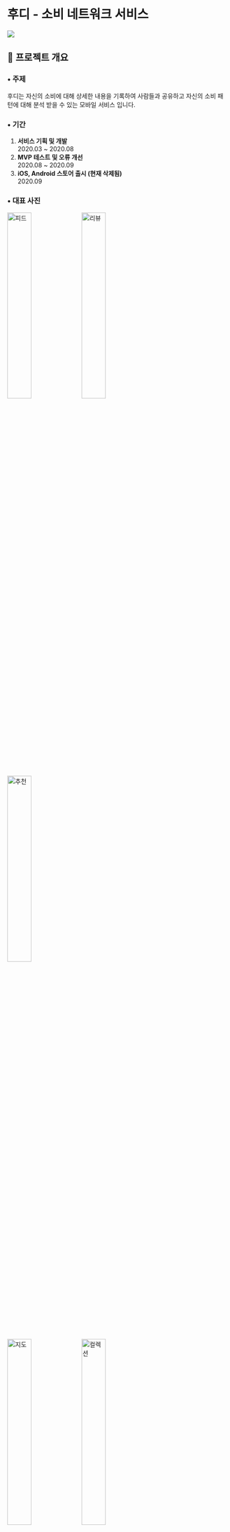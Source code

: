 # 후디 - 소비 네트워크 서비스
<img src="https://user-images.githubusercontent.com/49143255/243344983-e75d4dd1-e560-4c03-8cb9-098c1273daa3.png"/>

## 📝 프로젝트 개요

### • 주제

후디는 자신의 소비에 대해 상세한 내용을 기록하여 사람들과 공유하고 자신의 소비 패턴에 대해 분석 받을 수 있는 모바일 서비스 입니다.

### • 기간

1. **서비스 기획 및 개발** <br/>
2020.03 ~ 2020.08 
2. **MVP 테스트 및 오류 개선** <br/>
2020.08 ~ 2020.09
3. **iOS, Android 스토어 출시 (현재 삭제됨)** <br/>
2020.09

### • 대표 사진
<div>
<img width="33%" alt="피드" src="https://user-images.githubusercontent.com/49143255/243345027-de09eb9e-de58-4c22-a861-1a5cf35fa24a.png"/>
<img width="33%" alt="리뷰" src="https://user-images.githubusercontent.com/49143255/243345003-0dd7e7e5-e53d-4ff2-bb05-e5a8296ebc01.png"/>
<img width="33%" alt="추천" src="https://user-images.githubusercontent.com/49143255/243345016-554fa9ab-bfbb-4d9c-8863-b10f3e723ed6.png"/>
</div>
<div>
<img width="33%" alt="지도" src="https://user-images.githubusercontent.com/49143255/243345011-cf5e011b-f761-4492-bfa2-c84d432b3eb0.png"/>
<img width="33%" alt="컬렉션" src="https://user-images.githubusercontent.com/49143255/243345021-a3fc8541-3500-4ef4-8fb7-48eddfc49f66.png"/>
<img width="33%" alt="분석" src="https://user-images.githubusercontent.com/49143255/243345010-2217e81b-4131-42bc-8b17-2271aa3f64aa.png"/>
 </div>

### • 참여

| 이름 | 담당 | 기능 |
| --- | --- | --- |
| 이재연 notion://www.notion.so/github.com/zaeyon | 프론트엔드 | 프론트엔드 전체 기능 담당 |
| 정지원 https://github.com/jiwon11 | 백엔드 | 백엔드 전체 기능 담당 |
| 권민정 | 디자인 |  |

### • 프론트엔드 소스코드

[https://github.com/zaeyon/Hoody.git](https://github.com/zaeyon/Hoody.git)

### • UX/UI 디자인 작업물

[https://www.figma.com/file/E1AbKKeKZTTDrWbAVL89zy/UI?type=design&node-id=1255%3A6784&t=la2VUeUHHmp1nt3B-1](https://www.figma.com/file/E1AbKKeKZTTDrWbAVL89zy/UI?type=design&node-id=1255%3A6784&t=la2VUeUHHmp1nt3B-1)

---

## 🛠️ 기술 스택

### • Platform - iOS, Android

React-Native를 사용하여 iOS, Android를 모두 지원하는 하이브리드앱으로 개발하였습니다.

### • 프로그래밍 언어 - JavaScript, TypeScript

타입 에러를 방지하기 위해 TypeScript를 도입하여 기존의 JavaScript와 함께 사용하였습니다.

### • UI 라이브러리 - React-Native

빠른 개발과 테스트가 중요한 스타트업이므로 iOS, Android 앱을 한번에 만들 수 있는 React-Native를 선택하여 하이브리드 앱을 만들었습니다.

### • CSS-In-JS 라이브러리 - styled-components

styled-components를 사용하여 CSS 코드를 JS파일안에 작성함으로써 생산성을 높였습니다.

### • HTTP 비동기 통신 라이브러리 - Axios

백엔드 개발자와 협업하는게 처음이었기에 레퍼런스가 많아 수월하게 작업할 수 있을거 같은 Axios를 선택하여 API 연동을 진행하였습니다.

### • 전역 상태 관리 - Redux

서비스에서 사용되는 사용자의 로그인 데이터, 소비 피드 데이터와 같이 전역으로 사용되는 데이터를 관리하기 위해 Redux를 사용하였습니다.  

### • 디자인 패턴 - Container & Presentational Component

Container 컴포넌트에선 비즈니스 로직과 상태 관리, 라우팅에 대한 코드를 작성하고 사용자한테 보여지는 UI에 대한 코드는 Presentational 컴포넌트로 나눠서 작성하여 코드의 재사용성과 유지보수를 용이하게 하였습니다.

### • 지도 - Google Map API

프로젝트 초반엔 네이버 지도 API를 사용하였는데 이후 해외 장소의 위치 등록을 지원하기 위해 구글 지도 API로 변경하였습니다.

### • 소셜 계정 로그인 - Google, Kakao, Apple

사용자가 회원가입 없이 간편하게 로그인할 수 있도록 구글, 카카오, 애플 계정 로그인 API를 연동하였습니다.

---

## ⭐️ 주요 기능

### 1. 이메일 회원가입/로그인

- 이메일을 통해 회원가입을 하거나 구글, 카카오, 애플 계정을 통해 간편하게 로그인할 수 있습니다.
- 사용자가 로그인을 하면 서버에서 jwtToken을 생성하여 응답합니다.  jwtToken을 클라이언트에 저장하여 사용자가 어플 재실행 시 자동 로그인 되도록 구현하였습니다.

[로그인.mp4](%E1%84%92%E1%85%AE%E1%84%83%E1%85%B5%20-%20%E1%84%89%E1%85%A9%E1%84%87%E1%85%B5%20%E1%84%82%E1%85%A6%E1%84%90%E1%85%B3%E1%84%8B%E1%85%AF%E1%84%8F%E1%85%B3%20%E1%84%89%E1%85%A5%E1%84%87%E1%85%B5%E1%84%89%E1%85%B3%208373770e1f6b42eba638b0c5272e5275/%25E1%2584%2585%25E1%2585%25A9%25E1%2584%2580%25E1%2585%25B3%25E1%2584%258B%25E1%2585%25B5%25E1%2586%25AB.mp4)

### 2. 홈 탭 - 소비 피드 목록 & 소비 상세 게시글

- 홈탭에서 팔로우한 사용자들의 소비 피드 목록을 확인할 수 있습니다.
- 소비 피드에선 소비 항목중 대표 항목인 가격, 별점, 태그, 내용, 사진을 확인할 수 있습니다.
- 사용자는 피드 목록에서 바로 좋아요, 북마크를 클릭해 다른 사용자의 소비를 자신의 프로필에 저장할수 있습니다.

[피드목록.mp4](%E1%84%92%E1%85%AE%E1%84%83%E1%85%B5%20-%20%E1%84%89%E1%85%A9%E1%84%87%E1%85%B5%20%E1%84%82%E1%85%A6%E1%84%90%E1%85%B3%E1%84%8B%E1%85%AF%E1%84%8F%E1%85%B3%20%E1%84%89%E1%85%A5%E1%84%87%E1%85%B5%E1%84%89%E1%85%B3%208373770e1f6b42eba638b0c5272e5275/%25E1%2584%2591%25E1%2585%25B5%25E1%2584%2583%25E1%2585%25B3%25E1%2584%2586%25E1%2585%25A9%25E1%2586%25A8%25E1%2584%2585%25E1%2585%25A9%25E1%2586%25A8.mp4)

### 5. 소비 게시글 작성

- 하단바의 가운데 + 버튼을 통해 자신의 소비에 대해 상세한 글을 작성할 수 있습니다.
- 태그, 별점, 금액, 위치(네이버 장소 API 연동), 날짜, 링크와 같은 정보를 추가할 수 있고 글/사진의 문단을 드래그하여 조정하여 보다 상세한 게시글을 작성할 수 있습니다.

[글작성.mp4](%E1%84%92%E1%85%AE%E1%84%83%E1%85%B5%20-%20%E1%84%89%E1%85%A9%E1%84%87%E1%85%B5%20%E1%84%82%E1%85%A6%E1%84%90%E1%85%B3%E1%84%8B%E1%85%AF%E1%84%8F%E1%85%B3%20%E1%84%89%E1%85%A5%E1%84%87%E1%85%B5%E1%84%89%E1%85%B3%208373770e1f6b42eba638b0c5272e5275/%25E1%2584%2580%25E1%2585%25B3%25E1%2586%25AF%25E1%2584%258C%25E1%2585%25A1%25E1%2586%25A8%25E1%2584%2589%25E1%2585%25A5%25E1%2586%25BC.mp4)

### 3. 마이 프로필 탭 - 소비 리포트 & 소비 지도 2:21-2:27 2:28 - 2:48

- 마이프로필 탭에서 자신이 작성한 소비 피드를 확인 할 수 있습니다.
- 왼쪽 상단 리포트 버튼을 통해 자신의 소비에 대해 분석한 리포트를 받을 수 있습니다.
리포트에서는 원하는 달의 평균 만족도(별점), 평균 소비 금액, 총 게시글와 같은 정보를 확인 할 수 있습니다.
- 왼쪽 상단 지도 버튼을 통해 사용자의 소비 위치가 표시된 지도(구글 지도 API 연동)를 확인 할 수 있습니다.

[소비리포트.mp4](%E1%84%92%E1%85%AE%E1%84%83%E1%85%B5%20-%20%E1%84%89%E1%85%A9%E1%84%87%E1%85%B5%20%E1%84%82%E1%85%A6%E1%84%90%E1%85%B3%E1%84%8B%E1%85%AF%E1%84%8F%E1%85%B3%20%E1%84%89%E1%85%A5%E1%84%87%E1%85%B5%E1%84%89%E1%85%B3%208373770e1f6b42eba638b0c5272e5275/%25E1%2584%2589%25E1%2585%25A9%25E1%2584%2587%25E1%2585%25B5%25E1%2584%2585%25E1%2585%25B5%25E1%2584%2591%25E1%2585%25A9%25E1%2584%2590%25E1%2585%25B3.mp4)

[소비지도.mp4](%E1%84%92%E1%85%AE%E1%84%83%E1%85%B5%20-%20%E1%84%89%E1%85%A9%E1%84%87%E1%85%B5%20%E1%84%82%E1%85%A6%E1%84%90%E1%85%B3%E1%84%8B%E1%85%AF%E1%84%8F%E1%85%B3%20%E1%84%89%E1%85%A5%E1%84%87%E1%85%B5%E1%84%89%E1%85%B3%208373770e1f6b42eba638b0c5272e5275/%25E1%2584%2589%25E1%2585%25A9%25E1%2584%2587%25E1%2585%25B5%25E1%2584%258C%25E1%2585%25B5%25E1%2584%2583%25E1%2585%25A9.mp4)

### 4. 검색 탭 - 소비 게시글 추천 & 태그 검색

- 검색 탭에서 추천 친구 목록, 나이대별 인기 태그를 통해 현재 인기있는 소비를 추천받을 수 있습니다.
- 사용자가 입력한 키워드로 검색하거나 서버에 저장된 태그, 계정, 장소를 통해 보다 정확한 검색을 할 수 있습니다.

[검색.mp4](%E1%84%92%E1%85%AE%E1%84%83%E1%85%B5%20-%20%E1%84%89%E1%85%A9%E1%84%87%E1%85%B5%20%E1%84%82%E1%85%A6%E1%84%90%E1%85%B3%E1%84%8B%E1%85%AF%E1%84%8F%E1%85%B3%20%E1%84%89%E1%85%A5%E1%84%87%E1%85%B5%E1%84%89%E1%85%B3%208373770e1f6b42eba638b0c5272e5275/%25E1%2584%2580%25E1%2585%25A5%25E1%2586%25B7%25E1%2584%2589%25E1%2585%25A2%25E1%2586%25A8.mp4)
